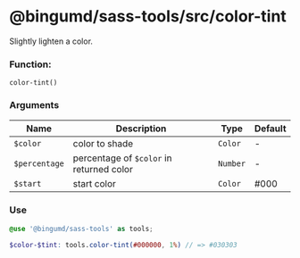 # @bingumd/sass-tools/src/color-tint

Slightly lighten a color.

### Function: 
`color-tint()`

### Arguments

| Name | Description | Type | Default |
| - | - | - | - |
| `$color` | color to shade | `Color` | - |
| `$percentage` | percentage of `$color` in returned color | `Number` | - |
| `$start` | start color | `Color` | #000 |

### Use
```scss
@use '@bingumd/sass-tools' as tools;

$color-$tint: tools.color-tint(#000000, 1%) // => #030303
```

